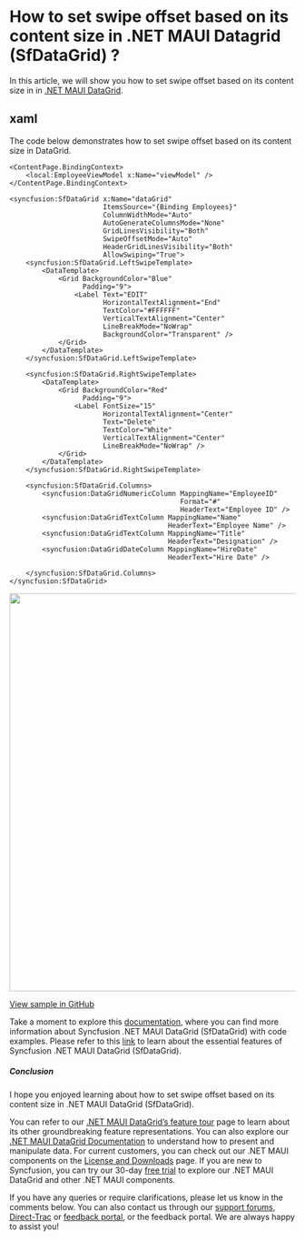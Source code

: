 # How to set swipe offset based on its content size in .NET MAUI Datagrid (SfDataGrid) ?
In this article, we will show you how to set swipe offset based on its content size in in [.NET MAUI DataGrid](https://www.syncfusion.com/maui-controls/maui-datagrid).

## xaml
The code below demonstrates how to set swipe offset based on its content size in DataGrid.
```
<ContentPage.BindingContext>
    <local:EmployeeViewModel x:Name="viewModel" />
</ContentPage.BindingContext>

<syncfusion:SfDataGrid x:Name="dataGrid"
                       ItemsSource="{Binding Employees}"
                       ColumnWidthMode="Auto"
                       AutoGenerateColumnsMode="None"
                       GridLinesVisibility="Both"
                       SwipeOffsetMode="Auto"
                       HeaderGridLinesVisibility="Both"
                       AllowSwiping="True">
    <syncfusion:SfDataGrid.LeftSwipeTemplate>
        <DataTemplate>
            <Grid BackgroundColor="Blue"
                  Padding="9">
                <Label Text="EDIT"
                       HorizontalTextAlignment="End"
                       TextColor="#FFFFFF"
                       VerticalTextAlignment="Center"
                       LineBreakMode="NoWrap"
                       BackgroundColor="Transparent" />
            </Grid>
        </DataTemplate>
    </syncfusion:SfDataGrid.LeftSwipeTemplate>

    <syncfusion:SfDataGrid.RightSwipeTemplate>
        <DataTemplate>
            <Grid BackgroundColor="Red"
                  Padding="9">
                <Label FontSize="15"
                       HorizontalTextAlignment="Center"
                       Text="Delete"
                       TextColor="White"
                       VerticalTextAlignment="Center"
                       LineBreakMode="NoWrap" />
            </Grid>
        </DataTemplate>
    </syncfusion:SfDataGrid.RightSwipeTemplate>

    <syncfusion:SfDataGrid.Columns>
        <syncfusion:DataGridNumericColumn MappingName="EmployeeID"
                                          Format="#"
                                          HeaderText="Employee ID" />
        <syncfusion:DataGridTextColumn MappingName="Name"
                                       HeaderText="Employee Name" />
        <syncfusion:DataGridTextColumn MappingName="Title"
                                       HeaderText="Designation" />
        <syncfusion:DataGridDateColumn MappingName="HireDate"
                                       HeaderText="Hire Date" />

    </syncfusion:SfDataGrid.Columns>
</syncfusion:SfDataGrid>
``` 

<img src="https://support.syncfusion.com/kb/agent/attachment/inline?token=eyJhbGciOiJodHRwOi8vd3d3LnczLm9yZy8yMDAxLzA0L3htbGRzaWctbW9yZSNobWFjLXNoYTI1NiIsInR5cCI6IkpXVCJ9.eyJpZCI6IjM0OTUwIiwib3JnaWQiOiIzIiwiaXNzIjoic3VwcG9ydC5zeW5jZnVzaW9uLmNvbSJ9.ILKIIxDGhC_ZuuVhxwcXwLc6vX6JCvDGJPL1JfkqR4o" width=700 />

[View sample in GitHub](https://github.com/SyncfusionExamples/How-to-set-swipe-offset-based-on-its-content-size-in-.NET-MAUI-Datagrid-SfDataGrid)

Take a moment to explore this [documentation](https://help.syncfusion.com/maui/datagrid/overview), where you can find more information about Syncfusion .NET MAUI DataGrid (SfDataGrid) with code examples. Please refer to this [link](https://www.syncfusion.com/maui-controls/maui-datagrid) to learn about the essential features of Syncfusion .NET MAUI DataGrid (SfDataGrid).
 
##### Conclusion
 
I hope you enjoyed learning about how to set swipe offset based on its content size in .NET MAUI DataGrid (SfDataGrid).
 
You can refer to our [.NET MAUI DataGrid’s feature tour](https://www.syncfusion.com/maui-controls/maui-datagrid) page to learn about its other groundbreaking feature representations. You can also explore our [.NET MAUI DataGrid Documentation](https://help.syncfusion.com/maui/datagrid/getting-started) to understand how to present and manipulate data. 
For current customers, you can check out our .NET MAUI components on the [License and Downloads](https://www.syncfusion.com/sales/teamlicense) page. If you are new to Syncfusion, you can try our 30-day [free trial](https://www.syncfusion.com/downloads/maui) to explore our .NET MAUI DataGrid and other .NET MAUI components.
 
If you have any queries or require clarifications, please let us know in the comments below. You can also contact us through our [support forums](https://www.syncfusion.com/forums), [Direct-Trac](https://support.syncfusion.com/create) or [feedback portal](https://www.syncfusion.com/feedback/maui?control=sfdatagrid), or the feedback portal. We are always happy to assist you!